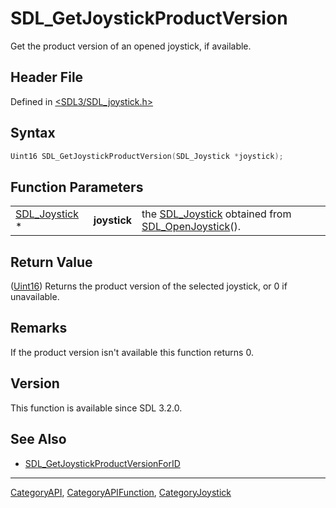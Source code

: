 # SDL_GetJoystickProductVersion

Get the product version of an opened joystick, if available.

## Header File

Defined in [<SDL3/SDL_joystick.h>](https://github.com/libsdl-org/SDL/blob/main/include/SDL3/SDL_joystick.h)

## Syntax

```c
Uint16 SDL_GetJoystickProductVersion(SDL_Joystick *joystick);
```

## Function Parameters

|                                |              |                                                                                        |
| ------------------------------ | ------------ | -------------------------------------------------------------------------------------- |
| [SDL_Joystick](SDL_Joystick) * | **joystick** | the [SDL_Joystick](SDL_Joystick) obtained from [SDL_OpenJoystick](SDL_OpenJoystick)(). |

## Return Value

([Uint16](Uint16)) Returns the product version of the selected joystick, or
0 if unavailable.

## Remarks

If the product version isn't available this function returns 0.

## Version

This function is available since SDL 3.2.0.

## See Also

- [SDL_GetJoystickProductVersionForID](SDL_GetJoystickProductVersionForID)

----
[CategoryAPI](CategoryAPI), [CategoryAPIFunction](CategoryAPIFunction), [CategoryJoystick](CategoryJoystick)

